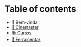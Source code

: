 # Table of contents

* [💛 Bem-vinda](README.md)
* [🍿 Cinemaster](coinconvert/README.md)
* [📚 Cursos](cursos.md)
* [🔨 Ferramentas](otros-recursos.md)
